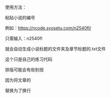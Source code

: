 使用方法：

粘贴小说的编号

例如：https://ncode.syosetu.com/n2540fl/

只需输入：n2540fl

就会自动生成小说标题的文件夹及章节标题的.txt文件

这个只是自己的练习代码

排版可能会有些别扭

因为将文章的</p>替换为了换行

